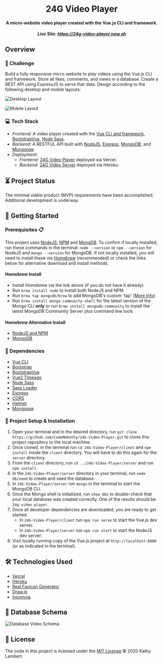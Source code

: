 <h1 align="center">
  24G Video Player
</h1>
<h4 align="center">
 A  micro-website video player created with the Vue.js CLI and framework.
</h4>

<h5 align="center"> Live Site:
  <a href="">https://24g-video-player.now.sh</a>
</h5>

## Overview

### 💪 Challenge

Build a fully responsive micro-website to play videos using the Vue.js CLI and framework. Store all likes, comments, and views in a database. Create a REST API using ExpressJS to serve that data. Design according to the following desktop and mobile layouts:

![Desktop Layout](https://github.com/CodeMeKathy/24G-Video-Player/blob/master/client/src/assets/comp_desktop.png?raw=true 'Desktop Layout')

![Mobile Layout](https://github.com/CodeMeKathy/24G-Video-Player/blob/master/client/src/assets/comp_mobile.png?raw=true 'Mobile Layout')

### 💻 Tech Stack

- _Frontend:_ A video player created with the [Vue CLI and framework](https://cli.vuejs.org), [BootstrapVue](https://bootstrap-vue.org), [Node Sass](https://www.npmjs.com/package/node-sass).
- _Backend:_ A RESTFUL API built with [NodeJS](https://nodejs.org/), [Express](https://www.express.com/), [MongoDB](https://www.mongodb.com/), and [Mongoose](https://mongoosejs.com/).
- _Deployment:_
  - _Frontend:_ [24G Video Player](https://24g-video-player.now.sh) deployed via Vercel.
  - _Backend:_ [24G Video Server](kl-24g-player-server.herokuapp.com/) deployed via Heroku.

## ⏳ Project Status

The minimal viable product (MVP) requirements have been accomplished. Additional development is underway.

## 🚀 Getting Started

### Prerequisites 📋

This project uses [NodeJS](http://nodejs.org), [NPM](https://npmjs.com) and [MongDB](https://www.mongodb.com/). To confirm if locally installed, run these commands in the terminal: `node --version` or `npm --version` for NodeJS and `mongo --version` for MongoDB. If not locally installed, you will need to install these via [Homebrew](https://brew.sh/) (recommended) or check the links below for alternative download and install methods.

#### Homebrew Install

- Install Homebrew via the link above (if you do not have it already)
- Run `brew install node` to install both NodeJS and NPM
- Run `brew tap mongodb/brew` to add MongoDB's custom 'tap' ([More Info](https://github.com/mongodb/homebrew-brew))
- Run `brew install mongo-community-shell` for the latest version of the Mongo CLI **only** or run `brew install mongodb-community` to install the latest MongoDB Community Server plus command line tools

#### Homebrew Alternative Install

- [NodeJS and NPM](https://docs.npmjs.com/downloading-and-installing-node-js-and-npm)
- [MongoDB](https://www.mongodb.com/download-center/shell)

### 🔌 Dependencies

- [Vue CLI](https://cli.vuejs.org)
- [Bootstrap](https://getbootstrap.com)
- [BootstrapVue](https://bootstrap-vue.org)
- [Vue2 Timeago](https://github.com/runkids/vue2-timeago)
- [Node Sass](https://www.npmjs.com/package/node-sass)
- [Sass Loader](https://www.npmjs.com/package/sass-loader)
- [Express](https://www.npmjs.com/package/express)
- [CORS](https://www.npmjs.com/package/cors)
- [Helmet](https://www.npmjs.com/package/helmet)
- [Mongoose](https://mongoosejs.com/)

### 💾 Project Setup & Installation

1. Open your terminal and in the desired directory, run `git clone https://github.com/CodeMeKathy/24G-Video-Player.git` to clone this project repository to the local machine.
2. Once cloned, in the terminal run `cd 24G-Video-Player/client` and `npm install` inside the `client` directory. You will have to do this again for the `server` directory.
3. From the `client` directory, run `cd ../24G-Video-Player/server` and run `npm install`.
4. In the `24G-Video-Player/server` directory in your terminal, run `node db/seed` to create and seed the database.
5. In `24G-Video-Player/server` run `mongo` in the terminal to start the MongoDB CLI.
6. Once the Mongo shell is initialized, run `show dbs` to double-check that your local database was created correctly. One of the results should be `24g-video-player`.
7. Once all developer dependencies are downloaded, you are ready to get started.
   - In `24G-Video-Player/client` run `npm run serve` to start the Vue.js dev server.
   - In `24G-Video-Player/server` run `npm run start` to start the NodeJS dev server.
8. Visit locally running copy of the Vue.js project at `http://localhost:8080` (or as indicated in the terminal).

## 🛠️ Technologies Used

- [Vercel](https://vercel.com)
- [Heroku](https://www.heroku.com/)
- [Real Favicon Generator](https://realfavicongenerator.net)
- [Draw.io](https://draw.io)
- [Insomnia](https://insomnia.rest)

## 📂 Database Schema

![Database Video Schema](https://github.com/CodeMeKathy/24G-Video-Player/blob/master/client/src/assets/24G%20Video%20Player%20DB%20Schema.png?raw=true 'Database Video Schema')

## 📄 License

The code in this project is licensed under the [MIT License](LICENSE.md) © 2020 Kathy Lambert.
